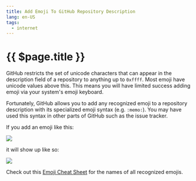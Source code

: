 ```yaml
---
title: Add Emoji To GitHub Repository Description
lang: en-US
tags:
  - internet
---
```


# {{ $page.title }}

GitHub restricts the set of unicode characters that can appear in the description field of a repository to anything up to `0xffff`. Most emoji have unicode values above this. This means you will have limited success adding emoji via your system's emoji keyboard.

Fortunately, GitHub allows you to add any recognized emoji to a repository description with its specialized emoji syntax (e.g. `:memo:`). You may have used this syntax in other parts of GitHub such as the issue tracker.

If you add an emoji like this:

![](http://i.imgur.com/Tty7Cl2.png)

it will show up like so:

![](http://i.imgur.com/yxRwmkW.png)

Check out this [Emoji Cheat Sheet](http://www.emoji-cheat-sheet.com/) for the names of all recognized emojis.

